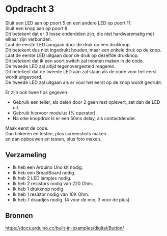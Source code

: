# Opdracht 3
Sluit een LED aan op poort 5 en een andere LED op poort 11.  
Sluit een knop aan op poort 8.  
Dit betekent dat er 3 losse onderdelen zijn, die niet hardwarematig met elkaar zijn verbonden.  
Laat de eerste LED aangaan door de druk op een drukknop.  
Dit betekent dus niet ingedrukt houden, maar een enkele druk op de knop.  
Laat de eerste LED uitgaan door de druk op dezelfde drukknop.  
Dit betekent dat ik een soort switch zal moeten maken in de code.  
De tweede LED zal altijd tegenovergesteld reageren.  
Dit betekent dat de tweede LED aan zal staan als de code voor het eerst wordt uitgevoerd.  
De tweede LED zal uitgaan als er voor het eerst op de knop wordt gedrukt.  

Er zijn ook twee tips gegeven: 
- Gebruik een teller, als delen door 2 geen rest oplevert, zet dan de LED uit.  
- Gebruik hiervoor modulus (% operator).
- Na elke knopdruk is er een 50ms delay, als contactdender.

Maak eerst de code.  
Dan tinkeren en testen, plus screenshots maken.  
en dan opbouwen en testen, plus foto maken.
## Verzameling
- Ik heb een Arduino Uno kit nodig.
- Ik heb een BreadBoard nodig.
- Ik heb 2 LED lampjes nodig.
- Ik heb 2 resistors nodig van 220 Ohm.
- Ik heb 1 drukknop nodig.
- Ik heb 1 resistor nodig van 10K Ohm.
- Ik heb 7 draadjes nodig. (4 voor de min, 3 voor de plus)

## Bronnen
https://docs.arduino.cc/built-in-examples/digital/Button/